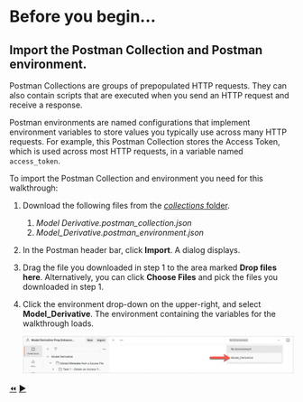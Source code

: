 # Before you begin...

## Import the Postman Collection and Postman environment.

Postman Collections are groups of prepopulated HTTP requests. They can also contain scripts that are executed when you send an HTTP request and receive a response.

Postman environments are named configurations that implement environment variables to store values you typically use across many HTTP requests. For example, this Postman Collection stores the Access Token, which is used across most HTTP requests, in a variable named `access_token`.

To import the Postman Collection and environment you need for this walkthrough:

1. Download the following files from the [*collections* folder](../collections).

    1. *Model Derivative.postman_collection.json*
    2. *Model_Derivative.postman_environment.json*


2. In the Postman header bar, click **Import**. A dialog displays.

3. Drag the file you downloaded in step 1 to the area marked **Drop files here**. Alternatively, you can click **Choose Files** and pick the files you downloaded in step 1.

3. Click the environment drop-down on the upper-right, and select **Model_Derivative**. The environment containing the variables for the walkthrough loads.

   ![Postman Environment drop-down](../images/tutorial_05_before_you_begin.png "Postman Environment drop-down")


[:rewind:](../readme.md "readme.md")  [:arrow_forward:](task-1.md "Next task")
